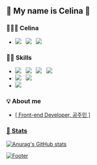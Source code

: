## 🐣 My name is Celina 🐥

### 🙋🏻‍♀️ Celina
*  <span><a href="https://github.com/rhdwnals1"><img src="https://img.shields.io/badge/Github-181717?style=for-the-badge&logo=Github&logoColor=white"/></a> &nbsp; <a href="mailto:reo.momm@gmail.com"><img src="https://img.shields.io/badge/Gmail-EA4335?style=for-the-badge&logo=Gmail&logoColor=white"/></a> &nbsp; <a href="https://velog.io/@rhdwnals1"><img src="https://img.shields.io/badge/Velog-20C997?style=for-the-badge&logo=Velog&logoColor=white"/></a></span>
  
### ✍🏻 Skills

* <span><img src="https://img.shields.io/badge/JavaScript-FFCA28?style=for-the-badge&logo=JavaScript&logoColor=white"/> &nbsp; <img src="https://img.shields.io/badge/TypeScript-3178C6?style=for-the-badge&logo=TypeScript&logoColor=white"/> &nbsp; <img src="https://img.shields.io/badge/Svelte-FF3E00?style=for-the-badge&logo=Svelte&logoColor=white"/> &nbsp; <img src="https://img.shields.io/badge/Nextjs-000000?style=for-the-badge&logo=Next.js&logoColor=white"/></span> 
* <span> <img src="https://img.shields.io/badge/HTML5-E34F26?style=for-the-badge&logo=HTML5&logoColor=white"/> &nbsp; <img src="https://img.shields.io/badge/CSS3-3178C6?style=for-the-badge&logo=CSS3&logoColor=white"/></span> 
* <span><img src="https://img.shields.io/badge/Amazon-FF9900?style=for-the-badge&logo=Amazon&logoColor=white"/> </span>

### 💡 About me

* <span><a href="https://www.notion.so/geolmii/Front-end-Developer-c2a7aab9fd194a7ebfc6836aad07904b">[ Front-end Developer, 공주민 ]</span>

  
### 📝 Stats
  
![Anurag's GitHub stats](https://github-readme-stats.vercel.app/api?username=rhdwnals1&show_icons=true&theme=dracula)

<!--   ![Top Langs](https://github-readme-stats.vercel.app/api/top-langs/?username=rhdwnals1&layout=compact&theme=dracula) -->

  ![Footer](https://capsule-render.vercel.app/api?type=waving&color=auto&height=200&section=footer)
  
<!-- [![Hits](https://hits.seeyoufarm.com/api/count/incr/badge.svg?url=https%3A%2F%2Fgithub.com%2Frhdwnals1%2F&count_bg=%2379C83D&title_bg=%23555555&icon=&icon_color=%23E7E7E7&title=Github&edge_flat=false)](https://hits.seeyoufarm.com)
 -->


<!--
**rhdwnals1/rhdwnals1** is a ✨ _special_ ✨ repository because its `README.md` (this file) appears on your GitHub profile.

Here are some ideas to get you started:

- 🔭 I’m currently working on ...
- 🌱 I’m currently learning ...
- 👯 I’m looking to collaborate on ...
- 🤔 I’m looking for help with ...
- 💬 Ask me about ...
- 📫 How to reach me: ...
- 😄 Pronouns: ...
- ⚡ Fun fact: ...
-->
